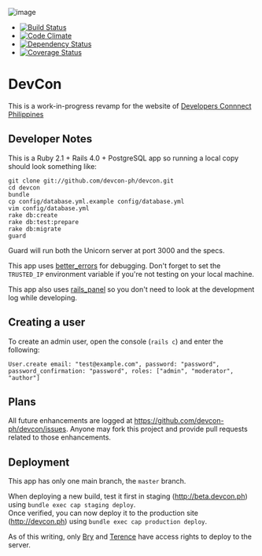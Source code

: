 ![image](https://i.imgur.com/ZZp523k.png)

  * [![Build Status](https://travis-ci.org/devcon-ph/devcon.png?branch=master)](https://travis-ci.org/devcon-ph/devcon)
  * [![Code Climate](https://codeclimate.com/github/devcon-ph/devcon.png)](https://codeclimate.com/github/devcon-ph/devcon)
  * [![Dependency Status](https://gemnasium.com/devcon-ph/devcon.png)](https://gemnasium.com/devcon-ph/devcon)
  * [![Coverage Status](https://coveralls.io/repos/devcon-ph/devcon/badge.png)](https://coveralls.io/r/devcon-ph/devcon)

# DevCon

This is a work-in-progress revamp for the website of [Developers Connnect Philippines](http://devcon.ph)

## Developer Notes

This is a Ruby 2.1 + Rails 4.0 + PostgreSQL app so running a local copy should look something like:

    git clone git://github.com/devcon-ph/devcon.git
    cd devcon
    bundle
    cp config/database.yml.example config/database.yml
    vim config/database.yml
    rake db:create
    rake db:test:prepare
    rake db:migrate
    guard

Guard will run both the Unicorn server at port 3000 and the specs.

This app uses [better\_errors](https://github.com/charliesome/better_errors) for debugging. Don't forget to set the `TRUSTED_IP` environment variable if you're not testing on your local machine.

This app also uses [rails\_panel](https://github.com/dejan/rails_panel) so you don't need to look at the development log while developing.

## Creating a user

To create an admin user, open the console (`rails c`) and enter the following:

    User.create email: "test@example.com", password: "password", password_confirmation: "password", roles: ["admin", "moderator", "author"]

## Plans

All future enhancements are logged at https://github.com/devcon-ph/devcon/issues. Anyone may fork this project and provide pull requests related to those enhancements.

## Deployment

This app has only one main branch, the `master` branch. 

When deploying a new build, test it first in staging (http://beta.devcon.ph) using `bundle exec cap staging deploy`.  
Once verified, you can now deploy it to the production site (http://devcon.ph) using `bundle exec cap production deploy`.

As of this writing, only [Bry](https://github.com/bryanbibat/) and [Terence](https://github.com/terenceponce) have access rights to deploy to the server.
